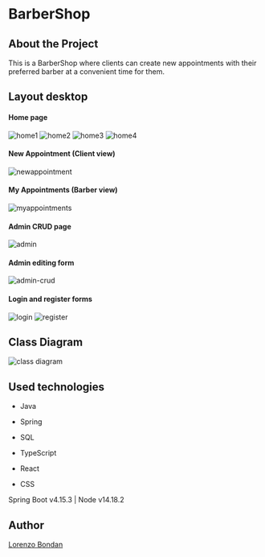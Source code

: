 # BarberShop

## About the Project

This is a BarberShop where clients can create new appointments with their preferred barber at a convenient time for them.

## Layout desktop

#### Home page
![home1](https://github.com/LorenzoBondan/BarberShop/assets/105743965/38d69b0e-acf9-4ef8-8919-a1eb66c7c9cc)
![home2](https://github.com/LorenzoBondan/BarberShop/assets/105743965/b3228855-460f-4af1-89d0-215f49ac79fb)
![home3](https://github.com/LorenzoBondan/BarberShop/assets/105743965/d31cd77b-ad40-4488-8ed1-6272d2aa2662)
![home4](https://github.com/LorenzoBondan/BarberShop/assets/105743965/997c21cc-6ba9-47e7-b985-015f0dd1117d)

#### New Appointment (Client view)
![newappointment](https://github.com/LorenzoBondan/BarberShop/assets/105743965/6cb50160-1b82-43af-a6a7-aea9bd65becb)

#### My Appointments (Barber view)
![myappointments](https://github.com/LorenzoBondan/BarberShop/assets/105743965/d3e43aff-0f34-4dd1-82b1-2be622c3a9e3)

#### Admin CRUD page
![admin](https://github.com/LorenzoBondan/BarberShop/assets/105743965/05924bf3-44be-419d-8df9-a7e342f975b2)

#### Admin editing form
![admin-crud](https://github.com/LorenzoBondan/BarberShop/assets/105743965/c37d2445-a79e-4815-9415-c9c8c12baebf)

#### Login and register forms
![login](https://github.com/LorenzoBondan/BarberShop/assets/105743965/09e3166c-bdbb-41e3-9c6d-81765a7e299b)
![register](https://github.com/LorenzoBondan/BarberShop/assets/105743965/d5925680-867b-496b-8fb7-f290a6acaacb)

## Class Diagram
![class diagram](https://github.com/LorenzoBondan/BarberShop/assets/105743965/05b52d3f-028c-4264-b6d3-4c3145717e4c)

## Used technologies

- Java
- Spring
- SQL

- TypeScript
- React
- CSS

Spring Boot v4.15.3 | Node v14.18.2

## Author

[Lorenzo Bondan](HTTPS://WWW.LINKEDIN.COM/IN/LORENZO-BONDAN-108B42236)
